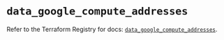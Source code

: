 # `data_google_compute_addresses`

Refer to the Terraform Registry for docs: [`data_google_compute_addresses`](https://registry.terraform.io/providers/hashicorp/google/6.21.0/docs/data-sources/compute_addresses).
